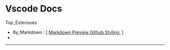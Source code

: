 # Vscode Docs

Top_Extensoes
- By_Markdown : [ 
  [Markdown Preview Github Styling](https://code.visualstudio.com/Docs/languages/markdown#_markdown-preview), 
  ]
- 


---

